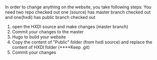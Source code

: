   In order to change anything on the website, you take following steps:
You need two repo checked out 
one (source) has master branch checked out and one(hxdi) has public branch checked out 

1. open the HXDI source and make changes (master branch)
2. Commit your changes to the master 
3. Hugo to build your website 
4. Copy the content of "Public" folder (from hxdi source) and replace the content of HXDI folder (****Keep  .git)  
5. Commit your changes 
